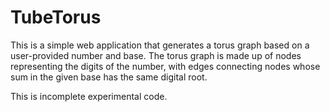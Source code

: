 # TubeTorus
This is a simple web application that generates a torus graph based on a user-provided number and base. The torus graph is made up of nodes representing the digits of the number, with edges connecting nodes whose sum in the given base has the same digital root. 

This is incomplete experimental code.
